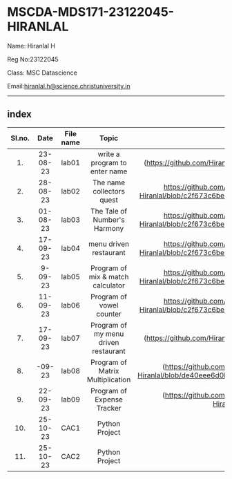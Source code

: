 # MSCDA-MDS171-23122045-HIRANLAL

Name: Hiranlal H 

Reg No:23122045

Class: MSC Datascience

Email:hiranlal.h@science.christuniversity.in 


***
## index 
|SI.no.|Date|File name|Topic|Link|
|:----:|:----:|:----:|:----:|:----:|
|1.|23-08-23|lab01|write a program to enter name|(https://github.com/HiranlalH/MScDSA-MDS171-23122045-Hiranlal.git)
|2.|28-08-23|lab02|The name collectors quest|https://github.com/HiranlalH/MScDSA-MDS171-23122045-Hiranlal/blob/c2f673c6be4d4016f43d52e51f5acc5fd7b6c1dc/lab02.ipynb
|3.|01-08-23|lab03|The Tale of Number's Harmony|https://github.com/HiranlalH/MScDSA-MDS171-23122045-Hiranlal/blob/c2f673c6be4d4016f43d52e51f5acc5fd7b6c1dc/lab03.ipynb
|4.|17-09-23|lab04|menu driven restaurant|https://github.com/HiranlalH/MScDSA-MDS171-23122045-Hiranlal/blob/c2f673c6be4d4016f43d52e51f5acc5fd7b6c1dc/lab04.ipynb
|5.|9-09-23|lab05|Program of mix & match calculator|https://github.com/HiranlalH/MScDSA-MDS171-23122045-Hiranlal/blob/c2f673c6be4d4016f43d52e51f5acc5fd7b6c1dc/lab05.ipynb
|6.|11-09-23|lab06|Program of vowel counter|https://github.com/HiranlalH/MScDSA-MDS171-23122045-Hiranlal/blob/c2f673c6be4d4016f43d52e51f5acc5fd7b6c1dc/lab06.ipynb
|7.|17-09-23|lab07|Program of my menu driven restaurant|(https://github.com/HiranlalH/MScDSA-MDS171-23122045-Hiranlal.git)
|8.|-09-23|lab08|Program of Matrix Multiplication| (https://github.com/HiranlalH/MScDSA-MDS171-23122045-Hiranlal/blob/de40eee6d0bb4a6457f7fc102d7f9181f96ad203/lab08.ipynb)
|9.|22-09-23|lab09|Program of Expense Tracker|(https://github.com/HiranlalH/MScDSA-MDS171-23122045-Hiranlal/blob/main/lab09.ipynb) 
|10.|25-10-23|CAC1|Python Project|[CAC1] (Group project)|       
|11.|25-10-23|CAC2|Python Project|[CAC2](https://github.com/HiranlalH/MScDSA-MDS171-23122045-Hiranlal/tree/bf915e824408709e4f5cbb34dab6bd805159e9e8/CAC-2)